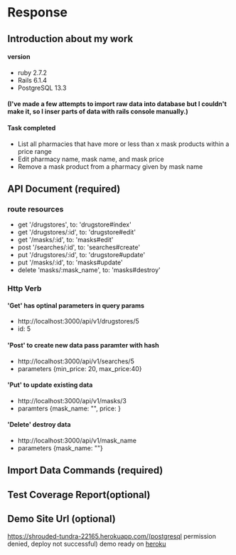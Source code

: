 # Response
## Introduction about my work 
#### version
* ruby 2.7.2
* Rails 6.1.4
* PostgreSQL 13.3

#### (I've made a few attempts to import raw data into database but I couldn't make it, so I inser parts of data with rails console manually.)  

#### Task completed
* List all pharmacies that have more or less than x mask products within a price range
* Edit pharmacy name, mask name, and mask price
* Remove a mask product from a pharmacy given by mask name

## API Document (required)
### route resources
  
* get '/drugstores', to: 'drugstore#index'
* get '/drugstores/:id', to: 'drugstore#edit'
* get '/masks/:id', to: 'masks#edit'
* post '/searches/:id', to: 'searches#create'
* put '/drugstores/:id', to: 'drugstore#update'
* put '/masks/:id', to: 'masks#update'
* delete 'masks/:mask_name', to: 'masks#destroy'

### Http Verb 
####  'Get' has optinal parameters in query params
*  http://localhost:3000/api/v1/drugstores/5
*  id: 5

#### 'Post' to create new data pass paramter with hash
* http://localhost:3000/api/v1/searches/5
* parameters {min_price: 20, max_price:40}

#### 'Put' to update existing data
* http://localhost:3000/api/v1/masks/3
* paramters {mask_name: "", price: }


#### 'Delete' destroy data
* http://localhost:3000/api/v1/mask_name
* parameters {mask_name: ""}

## Import Data Commands (required)


## Test Coverage Report(optional)

  
## Demo Site Url (optional)
  https://shrouded-tundra-22165.herokuapp.com/(postgresql permission denied, deploy not successful)
  demo ready on [heroku](#demo-site-url-optional)
